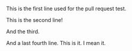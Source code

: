 This is the first line used for the pull request test.


This is the second line!

And the third.

And a last fourth line. This is it. I mean it.
